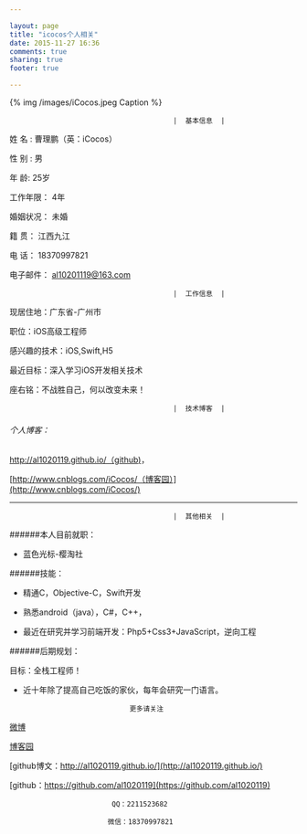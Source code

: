 ```yaml
---

layout: page
title: "icocos个人相关"
date: 2015-11-27 16:36
comments: true
sharing: true
footer: true

---
```

 
 
 


{% img /images/iCocos.jpeg Caption %}  

 

	
											|  基本信息  | 
											
 姓		名 :   曹理鹏（英：iCocos）	 
 
 性		别 :  男  
           
 年		 龄:  25岁     				  
 
 工作年限：	4年   
    
 婚姻状况：	未婚			              
 
 籍    贯： 江西九江 
  
 电    话：	18370997821	              
 
 电子邮件：	al10201119@163.com  
     	
											|  工作信息  | 

 现居住地：广东省-广州市


 职位：iOS高级工程师


 感兴趣的技术：iOS,Swift,H5


 最近目标：深入学习iOS开发相关技术


 座右铭：不战胜自己，何以改变未来！


	
											|  技术博客  | 


###### 个人博客：
 
 [http://al1020119.github.io/（github)](http://al1020119.github.io/)，
 
 [http://www.cnblogs.com/iCocos/（博客园）](http://www.cnblogs.com/iCocos/) 
 
 

 ***
  	
											|  其他相关  | 
######本人目前就职：
 
 * 蓝色光标-樱淘社
 

######技能：

* 精通C，Objective-C，Swift开发

* 熟悉android（java），C#，C++，

* 最近在研究并学习前端开发：Php5+Css3+JavaScript，逆向工程


######后期规划：

目标：全栈工程师！


* 近十年除了提高自己吃饭的家伙，每年会研究一门语言。




								更多请关注
								
								

[微博](http://weibo.com/u/3288975567)

[博客园](http://www.cnblogs.com/iCocos/)

[github博文：http://al1020119.github.io/](http://al1020119.github.io/)

[github：https://github.com/al1020119](https://github.com/al1020119)



							 QQ：2211523682
							
							微信：18370997821
